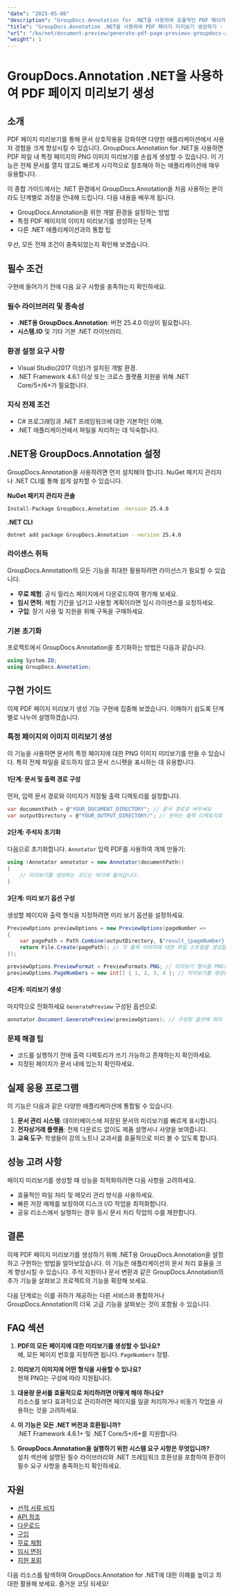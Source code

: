 ```yaml
---
"date": "2025-05-06"
"description": "GroupDocs.Annotation for .NET을 사용하여 효율적인 PDF 페이지 미리보기를 만드는 방법을 알아보세요. 문서 상호 작용을 향상하고 워크플로를 간소화하세요."
"title": "GroupDocs.Annotation .NET을 사용하여 PDF 페이지 미리보기 생성하기 - 포괄적인 가이드"
"url": "/ko/net/document-preview/generate-pdf-page-previews-groupdocs-annotation-net/"
"weight": 1
---
```


# GroupDocs.Annotation .NET을 사용하여 PDF 페이지 미리보기 생성

## 소개

PDF 페이지 미리보기를 통해 문서 상호작용을 강화하면 다양한 애플리케이션에서 사용자 경험을 크게 향상시킬 수 있습니다. GroupDocs.Annotation for .NET을 사용하면 PDF 파일 내 특정 페이지의 PNG 이미지 미리보기를 손쉽게 생성할 수 있습니다. 이 기능은 전체 문서를 열지 않고도 빠르게 시각적으로 참조해야 하는 애플리케이션에 매우 유용합니다.

이 종합 가이드에서는 .NET 환경에서 GroupDocs.Annotation을 처음 사용하는 분이라도 단계별로 과정을 안내해 드립니다. 다음 내용을 배우게 됩니다.
- GroupDocs.Annotation을 위한 개발 환경을 설정하는 방법
- 특정 PDF 페이지의 이미지 미리보기를 생성하는 단계
- 다른 .NET 애플리케이션과의 통합 팁

우선, 모든 전제 조건이 충족되었는지 확인해 보겠습니다.

## 필수 조건

구현에 들어가기 전에 다음 요구 사항을 충족하는지 확인하세요.

### 필수 라이브러리 및 종속성

- **.NET용 GroupDocs.Annotation**: 버전 25.4.0 이상이 필요합니다.
- **시스템.IO** 및 기타 기본 .NET 라이브러리.

### 환경 설정 요구 사항

- Visual Studio(2017 이상)가 설치된 개발 환경.
- .NET Framework 4.6.1 이상 또는 크로스 플랫폼 지원을 위해 .NET Core/5+/6+가 필요합니다.

### 지식 전제 조건

- C# 프로그래밍과 .NET 프레임워크에 대한 기본적인 이해.
- .NET 애플리케이션에서 파일을 처리하는 데 익숙합니다.

## .NET용 GroupDocs.Annotation 설정

GroupDocs.Annotation을 사용하려면 먼저 설치해야 합니다. NuGet 패키지 관리자나 .NET CLI를 통해 쉽게 설치할 수 있습니다.

**NuGet 패키지 관리자 콘솔**
```bash
Install-Package GroupDocs.Annotation -Version 25.4.0
```

**.NET CLI**
```bash
dotnet add package GroupDocs.Annotation --version 25.4.0
```

### 라이센스 취득

GroupDocs.Annotation의 모든 기능을 최대한 활용하려면 라이선스가 필요할 수 있습니다.
- **무료 체험**: 공식 릴리스 페이지에서 다운로드하여 평가해 보세요.
- **임시 면허**: 체험 기간을 넘기고 사용할 계획이라면 임시 라이센스를 요청하세요.
- **구입**: 장기 사용 및 지원을 위해 구독을 구매하세요.

### 기본 초기화

프로젝트에서 GroupDocs.Annotation을 초기화하는 방법은 다음과 같습니다.
```csharp
using System.IO;
using GroupDocs.Annotation;
```

## 구현 가이드

이제 PDF 페이지 미리보기 생성 기능 구현에 집중해 보겠습니다. 이해하기 쉽도록 단계별로 나누어 설명하겠습니다.

### 특정 페이지의 이미지 미리보기 생성

이 기능을 사용하면 문서의 특정 페이지에 대한 PNG 이미지 미리보기를 만들 수 있습니다. 특히 전체 파일을 로드하지 않고 문서 스니펫을 표시하는 데 유용합니다.

#### 1단계: 문서 및 출력 경로 구성

먼저, 입력 문서 경로와 이미지가 저장될 출력 디렉토리를 설정합니다.
```csharp
var documentPath = @"YOUR_DOCUMENT_DIRECTORY"; // 문서 경로로 바꾸세요
var outputDirectory = @"YOUR_OUTPUT_DIRECTORY/"; // 원하는 출력 디렉토리로 바꾸세요
```

#### 2단계: 주석자 초기화

다음으로 초기화합니다. `Annotator` 입력 PDF를 사용하여 개체 만들기:
```csharp
using (Annotator annotator = new Annotator(documentPath))
{
    // 미리보기를 생성하는 코드는 여기에 들어갑니다.
}
```

#### 3단계: 미리 보기 옵션 구성

생성할 페이지와 출력 형식을 지정하려면 미리 보기 옵션을 설정하세요.
```csharp
PreviewOptions previewOptions = new PreviewOptions(pageNumber =>
{
    var pagePath = Path.Combine(outputDirectory, $"result_{pageNumber}.png");
    return File.Create(pagePath); // 각 출력 이미지에 대한 파일 스트림을 생성합니다.
});

previewOptions.PreviewFormat = PreviewFormats.PNG; // 미리보기 형식을 PNG로 설정합니다.
previewOptions.PageNumbers = new int[] { 1, 2, 3, 4 }; // 미리보기를 생성할 페이지를 지정합니다.
```

#### 4단계: 미리보기 생성

마지막으로 전화하세요 `GeneratePreview` 구성된 옵션으로:
```csharp
annotator.Document.GeneratePreview(previewOptions); // 구성된 옵션에 따라 미리보기를 생성합니다.
```

### 문제 해결 팁

- 코드를 실행하기 전에 출력 디렉토리가 쓰기 가능하고 존재하는지 확인하세요.
- 지정된 페이지가 문서 내에 있는지 확인하세요.

## 실제 응용 프로그램

이 기능은 다음과 같은 다양한 애플리케이션에 통합될 수 있습니다.
1. **문서 관리 시스템**: 데이터베이스에 저장된 문서의 미리보기를 빠르게 표시합니다.
2. **전자상거래 플랫폼**: 전체 다운로드 없이도 제품 설명서나 사양을 보여줍니다.
3. **교육 도구**: 학생들이 강의 노트나 교과서를 효율적으로 미리 볼 수 있도록 합니다.

## 성능 고려 사항

페이지 미리보기를 생성할 때 성능을 최적화하려면 다음 사항을 고려하세요.
- 효율적인 파일 처리 및 메모리 관리 방식을 사용하세요.
- 빠른 저장 매체를 보장하여 디스크 I/O 작업을 최적화합니다.
- 공유 리소스에서 실행하는 경우 동시 문서 처리 작업의 수를 제한합니다.

## 결론

이제 PDF 페이지 미리보기를 생성하기 위해 .NET용 GroupDocs.Annotation을 설정하고 구현하는 방법을 알아보았습니다. 이 기능은 애플리케이션의 문서 처리 효율을 크게 향상시킬 수 있습니다. 주석 지원이나 문서 변환과 같은 GroupDocs.Annotation의 추가 기능을 살펴보고 프로젝트의 기능을 확장해 보세요.

다음 단계로는 이를 귀하가 제공하는 다른 서비스와 통합하거나 GroupDocs.Annotation의 더욱 고급 기능을 살펴보는 것이 포함될 수 있습니다.

## FAQ 섹션

1. **PDF의 모든 페이지에 대한 미리보기를 생성할 수 있나요?**  
   예, 모든 페이지 번호를 지정하면 됩니다. `PageNumbers` 정렬.

2. **미리보기 이미지에 어떤 형식을 사용할 수 있나요?**  
   현재 PNG는 구성에 따라 지원됩니다.

3. **대용량 문서를 효율적으로 처리하려면 어떻게 해야 하나요?**  
   리소스를 보다 효과적으로 관리하려면 페이지를 일괄 처리하거나 비동기 작업을 사용하는 것을 고려하세요.

4. **이 기능은 모든 .NET 버전과 호환됩니까?**  
   .NET Framework 4.6.1+ 및 .NET Core/5+/6+를 지원합니다.

5. **GroupDocs.Annotation을 실행하기 위한 시스템 요구 사항은 무엇입니까?**  
   설치 섹션에 설명된 필수 라이브러리와 .NET 프레임워크 호환성을 포함하여 환경이 필수 요구 사항을 충족하는지 확인하세요.

## 자원

- [선적 서류 비치](https://docs.groupdocs.com/annotation/net/)
- [API 참조](https://reference.groupdocs.com/annotation/net/)
- [다운로드](https://releases.groupdocs.com/annotation/net/)
- [구입](https://purchase.groupdocs.com/buy)
- [무료 체험](https://releases.groupdocs.com/annotation/net/)
- [임시 면허](https://purchase.groupdocs.com/temporary-license/)
- [지원 포럼](https://forum.groupdocs.com/c/annotation/) 

다음 리소스를 탐색하여 GroupDocs.Annotation for .NET에 대한 이해를 높이고 최대한 활용해 보세요. 즐거운 코딩 되세요!